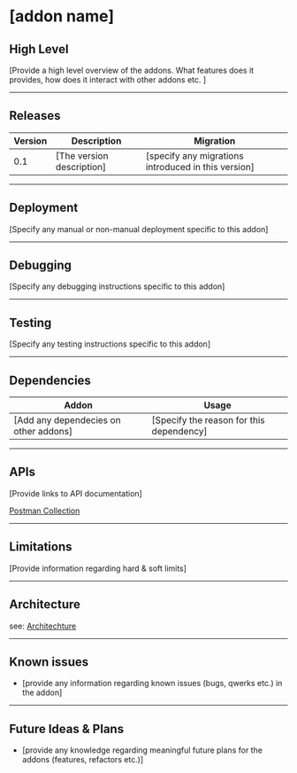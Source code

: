 # [addon name]

## High Level

[Provide a high level overview of the addons. What features does it provides, how does it interact with other addons etc. ]

---

## Releases
| Version | Description | Migration |
|-------- |------------ |---------- |
| 0.1     | [The version description] | [specify any migrations introduced in this version] |

---

## Deployment

[Specify any manual or non-manual deployment specific to this addon]

---

## Debugging

[Specify any debugging instructions specific to this addon]

---

## Testing

[Specify any testing instructions specific to this addon]

---

## Dependencies

| Addon | Usage |
|-------- |------------ |
| [Add any dependecies on other addons]  | [Specify the reason for this dependency]  |
---

## APIs
[Provide links to API documentation]

[Postman Collection](./addon.postman_collection.json)

---

## Limitations

[Provide information regarding hard & soft limits]

---

## Architecture
see: [Architechture](./architechture.md)

---

## Known issues

- [provide any information regarding known issues (bugs, qwerks etc.) in the addon] 

---

## Future Ideas & Plans

- [provide any knowledge regarding meaningful future plans for the addons (features, refactors etc.)]
